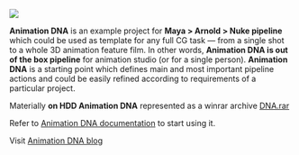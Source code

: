 ![](https://live.staticflickr.com/65535/49562325548_9fe5cfff59_o.jpg)

**Animation DNA** is an example project for **Maya > Arnold > Nuke pipeline** which could be used as template for any full CG task — from a single shot to a whole 3D animation feature film. 
In other words, **Animation DNA is out of the box pipeline** for animation studio (or for a single person).  **Animation DNA** is a starting point which defines main and most important pipeline actions and could be easily refined according to requirements of a particular project.

Materially **on HDD Animation DNA** represented as a winrar archive [DNA.rar](https://github.com/kiryha/AnimationDNA/wiki/02-Codex-DNA#dna-archive)

Refer to [Animation DNA documentation](https://github.com/kiryha/AnimationDNA/wiki) to start using it.

Visit [Animation DNA blog](http://kiryha.blogspot.com/2016/03/animation-dna.html)
